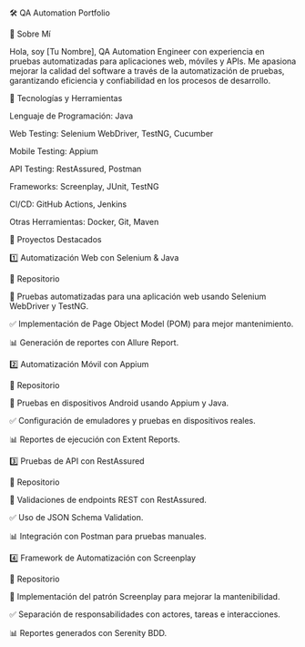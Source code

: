 🛠️ QA Automation Portfolio

👋 Sobre Mí

Hola, soy [Tu Nombre], QA Automation Engineer con experiencia en pruebas automatizadas para aplicaciones web, móviles y APIs. Me apasiona mejorar la calidad del software a través de la automatización de pruebas, garantizando eficiencia y confiabilidad en los procesos de desarrollo.

📌 Tecnologías y Herramientas

Lenguaje de Programación: Java

Web Testing: Selenium WebDriver, TestNG, Cucumber

Mobile Testing: Appium

API Testing: RestAssured, Postman

Frameworks: Screenplay, JUnit, TestNG

CI/CD: GitHub Actions, Jenkins

Otras Herramientas: Docker, Git, Maven

📂 Proyectos Destacados

1️⃣ Automatización Web con Selenium & Java

🔗 Repositorio

📌 Pruebas automatizadas para una aplicación web usando Selenium WebDriver y TestNG.

✅ Implementación de Page Object Model (POM) para mejor mantenimiento.

📊 Generación de reportes con Allure Report.

2️⃣ Automatización Móvil con Appium

🔗 Repositorio

📌 Pruebas en dispositivos Android usando Appium y Java.

✅ Configuración de emuladores y pruebas en dispositivos reales.

📊 Reportes de ejecución con Extent Reports.

3️⃣ Pruebas de API con RestAssured

🔗 Repositorio

📌 Validaciones de endpoints REST con RestAssured.

✅ Uso de JSON Schema Validation.

📊 Integración con Postman para pruebas manuales.

4️⃣ Framework de Automatización con Screenplay

🔗 Repositorio

📌 Implementación del patrón Screenplay para mejorar la mantenibilidad.

✅ Separación de responsabilidades con actores, tareas e interacciones.

📊 Reportes generados con Serenity BDD.